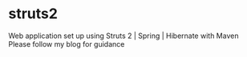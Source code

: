 # struts2
Web application set up using Struts 2 | Spring | Hibernate with Maven
Please follow my blog for guidance
